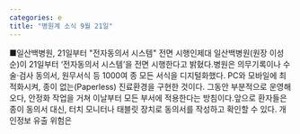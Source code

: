 ```yaml
---
categories: e
title: "병원계 소식 9월 21일"
---
```

■일산백병원, 21일부터 "전자동의서 시스템" 전면 시행인제대 일산백병원(원장 이성순)이 21일부터 ‘전자동의서 시스템’을 전면 시행한다고 밝혔다.병원은 의무기록이나 수술·검사 동의서, 원무서식 등 1000여 종 모든 서식을 디지털화했다. PC와 모바일에 최적화시켜, 종이 없는(Paperless) 진료환경을 구현한 것이다. 그동안 부분적으로 운영해오다, 안정화 작업을 거쳐 이날부터 모든 부서에 적용한다는 방침이다.앞으로 환자들은 종이 동의서 대신, 터치 모니터나 태블릿 장치로 동의서를 작성하고 확인할 수 있다. 개인정보 유출 위험은